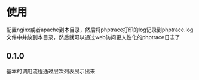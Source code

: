 # 使用

配置nginx或者apache到本目录，然后将phptrace打印的log记录到phptrace.log文件中并放到本目录，然后就可以通过web访问更人性化的phptrace日志了

## 0.1.0

基本的调用流程通过层次列表展示出来
